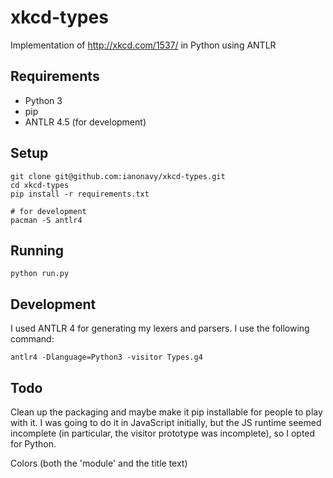 xkcd-types
==========

Implementation of http://xkcd.com/1537/ in Python using ANTLR

## Requirements

- Python 3
- pip
- ANTLR 4.5 (for development)

## Setup

```
git clone git@github.com:ianonavy/xkcd-types.git
cd xkcd-types
pip install -r requirements.txt

# for development
pacman -S antlr4
```

## Running

    python run.py

## Development

I used ANTLR 4 for generating my lexers and parsers. I use the following
command:

    antlr4 -Dlanguage=Python3 -visitor Types.g4


## Todo

Clean up the packaging and maybe make it pip installable for people to play with
it. I was going to do it in JavaScript initially, but the JS runtime seemed
incomplete (in particular, the visitor prototype was incomplete), so I opted for
Python.

Colors (both the 'module' and the title text)

